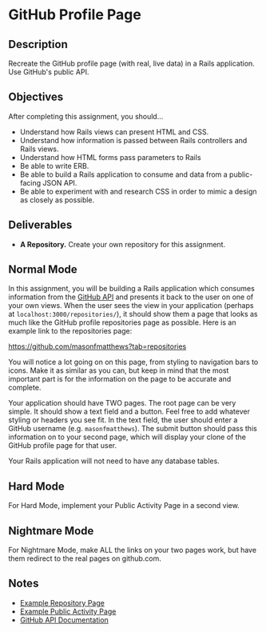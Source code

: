 # GitHub Profile Page

## Description

Recreate the GitHub profile page (with real, live data) in a Rails application.  Use GitHub's public API.

## Objectives

After completing this assignment, you should...

* Understand how Rails views can present HTML and CSS.
* Understand how information is passed between Rails controllers and Rails views.
* Understand how HTML forms pass parameters to Rails
* Be able to write ERB.
* Be able to build a Rails application to consume and data from a public-facing JSON API.
* Be able to experiment with and research CSS in order to mimic a design as closely as possible.

## Deliverables

* **A Repository.** Create your own repository for this assignment.

## Normal Mode

In this assignment, you will be building a Rails application which consumes information from the [GitHub API](https://developer.github.com/v3/) and presents it back to the user on one of your own views.  When the user sees the view in your application (perhaps at `localhost:3000/repositories/`), it should show them a page that looks as much like the GitHub profile repositories page as possible.  Here is an example link to the repositories page:

https://github.com/masonfmatthews?tab=repositories

You will notice a lot going on on this page, from styling to navigation bars to icons.  Make it as similar as you can, but keep in mind that the most important part is for the information on the page to be accurate and complete.

Your application should have TWO pages.  The root page can be very simple.  It should show a text field and a button.  Feel free to add whatever styling or headers you see fit.  In the text field, the user should enter a GitHub username (e.g. `masonfmatthews`).  The submit button should pass this information on to your second page, which will display your clone of the GitHub profile page for that user.

Your Rails application will not need to have any database tables.

## Hard Mode

For Hard Mode, implement your Public Activity Page in a second view.

## Nightmare Mode

For Nightmare Mode, make ALL the links on your two pages work, but have them redirect to the real pages on github.com.

## Notes

* [Example Repository Page](https://github.com/masonfmatthews?tab=repositories)
* [Example Public Activity Page](https://github.com/masonfmatthews?tab=activity)
* [GitHub API Documentation](https://developer.github.com/v3/)
